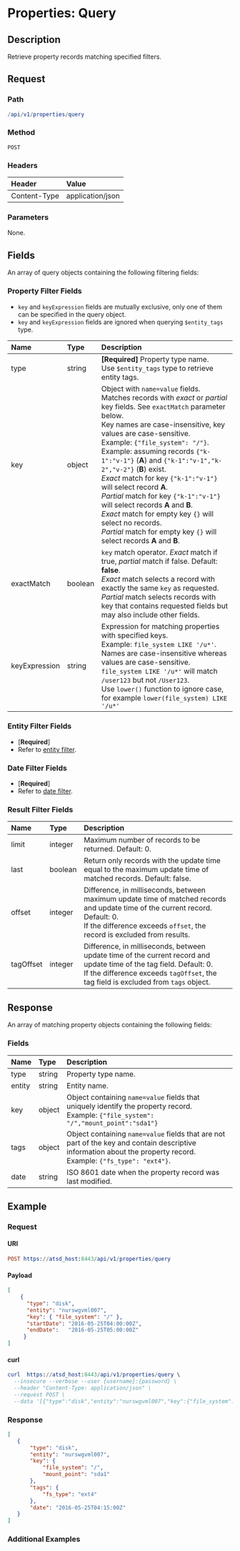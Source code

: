 # Properties: Query

## Description 

Retrieve property records matching specified filters.

## Request

### Path

```elm
/api/v1/properties/query
```

### Method

```
POST 
```

### Headers

|**Header**|**Value**|
|:---|:---|
| Content-Type | application/json |

### Parameters

None.

## Fields

An array of query objects containing the following filtering fields:

### Property Filter Fields

* `key` and `keyExpression` fields are mutually exclusive, only one of them can be specified in the query object.
* `key` and `keyExpression` fields are ignored when querying `$entity_tags` type.

| **Name**  | **Type** | **Description**  |
|:---|:---|:---|
| type | string | **[Required]** Property type name. <br>Use `$entity_tags` type to retrieve entity tags. |
| key | object | Object with `name=value` fields. <br>Matches records with _exact_ or _partial_ key fields. See `exactMatch` parameter below. <br>Key names are case-insensitive, key values are case-sensitive.<br>Example: `{"file_system": "/"}`.<br>Example: assuming records `{"k-1":"v-1"}` (**A**) and `{"k-1":"v-1","k-2","v-2"}` (**B**) exist.<br> _Exact_ match for key `{"k-1":"v-1"}` will select record **A**.<br>_Partial_ match for key `{"k-1":"v-1"}` will select records **A** and **B**.<br>_Exact_ match for empty key `{}` will select no records.<br>_Partial_ match for empty key `{}` will select records **A** and **B**. |
| exactMatch | boolean | `key` match operator. _Exact_ match if true, _partial_ match if false. Default: **false**.<br>_Exact_ match selects a record with exactly the same `key` as requested.<br>_Partial_ match selects records with key that contains requested fields but may also include other fields.|
| keyExpression | string | Expression for matching properties with specified keys.<br>Example: `file_system LIKE '/u*'`.<br>Names are case-insensitive whereas values are case-sensitive. <br>`file_system LIKE '/u*'` will match `/user123` but not `/User123`.<br>Use `lower()` function to ignore case, for example `lower(file_system) LIKE '/u*'`|

### Entity Filter Fields

* [**Required**]
* Refer to [entity filter](../filter-entity.md).

### Date Filter Fields

* [**Required**]
* Refer to [date filter](../filter-date.md).

### Result Filter Fields

| **Name**  | **Type** | **Description**  |
|:---|:---|:---|
| limit   | integer | Maximum number of records to be returned. Default: 0. | 
| last | boolean | Return only records with the update time equal to the maximum update time of matched records. Default: false. |
| offset | integer | Difference, in milliseconds, between maximum update time of matched records and update time of the current record. Default: 0.<br>If the difference exceeds `offset`, the record is excluded from results. |   
| tagOffset | integer | Difference, in milliseconds, between update time of the current record and update time of the tag field. Default: 0.<br>If the difference exceeds `tagOffset`, the tag field is excluded from `tags` object. |   

## Response 

An array of matching property objects containing the following fields:

### Fields

| **Name**  | **Type** | **Description**  |
|:---|:---|:---|
| type | string | Property type name. |
| entity |string |  Entity name. |
| key | object | Object containing `name=value` fields that uniquely identify the property record. <br>Example: `{"file_system": "/","mount_point":"sda1"}`|
| tags | object | Object containing `name=value` fields that are not part of the key and contain descriptive information about the property record. <br>Example: `{"fs_type": "ext4"}`. |
| date | string | ISO 8601 date when the property record was last modified. |

## Example

### Request

#### URI

```elm
POST https://atsd_host:8443/api/v1/properties/query
```

#### Payload

```json
[
    {
      "type": "disk",
      "entity": "nurswgvml007",
      "key": { "file_system": "/" },
      "startDate": "2016-05-25T04:00:00Z",
      "endDate":   "2016-05-25T05:00:00Z"
     }
]
```
#### curl

```elm
curl  https://atsd_host:8443/api/v1/properties/query \
  --insecure --verbose --user {username}:{password} \
  --header "Content-Type: application/json" \
  --request POST \
  --data '[{"type":"disk","entity":"nurswgvml007","key":{"file_system":"/"},"startDate":"2016-05-25T04:00:00Z","endDate":"2016-05-25T05:00:00Z"}]'
```

### Response

```json
[
   {
       "type": "disk",
       "entity": "nurswgvml007",
       "key": {
           "file_system": "/",
           "mount_point": "sda1"
       },
       "tags": {
           "fs_type": "ext4"
       },
       "date": "2016-05-25T04:15:00Z"
   }
]
```

### Additional Examples








